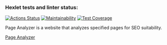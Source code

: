 ### Hexlet tests and linter status:
[![Actions Status](https://github.com/MakarovOY/java-project-72/actions/workflows/hexlet-check.yml/badge.svg)](https://github.com/MakarovOY/java-project-72/actions)
[![Maintainability](https://api.codeclimate.com/v1/badges/ab691864a5391ed700f1/maintainability)](https://codeclimate.com/github/MakarovOY/java-project-72/maintainability)
[![Test Coverage](https://api.codeclimate.com/v1/badges/ab691864a5391ed700f1/test_coverage)](https://codeclimate.com/github/MakarovOY/java-project-72/test_coverage)

Page Analyzer is a website that analyzes specified pages for SEO suitability.

<a href="https://java-project-72-otyv.onrender.com">Page Analyzer</a>


